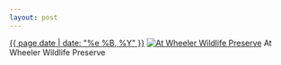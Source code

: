 ```yaml
---
layout: post
---
```


<p>
  <time><a href="/402">{{ page.date | date: "%e %B, %Y" }}</a></time>
  <a href="/402"><img src="{{ site.assets_url }}/402-640.jpg" srcset="{{ site.assets_url }}/402-1280.jpg 1280w, {{ site.assets_url }}/402-960.jpg 960w, {{ site.assets_url }}/402-640.jpg 640w, {{ site.assets_url }}/402-320.jpg 320w" sizes="(min-width: 700px) 50vw, calc(100vw - 2rem)" alt="At Wheeler Wildlife Preserve" /></a>
  <span>At Wheeler Wildlife Preserve</span>
</p>
